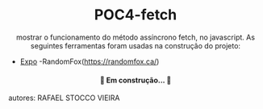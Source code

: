 <h1 align="center">POC4-fetch</h1>
<p align="center">mostrar o funcionamento do método assíncrono fetch, no javascript.
As seguintes ferramentas foram usadas na construção do projeto:

- [Expo](https://expo.io/)
-RandomFox(https://randomfox.ca/)
<h4 align="center"> 
	🚧 Em construção...  🚧
</h4>
autores:
RAFAEL STOCCO VIEIRA
